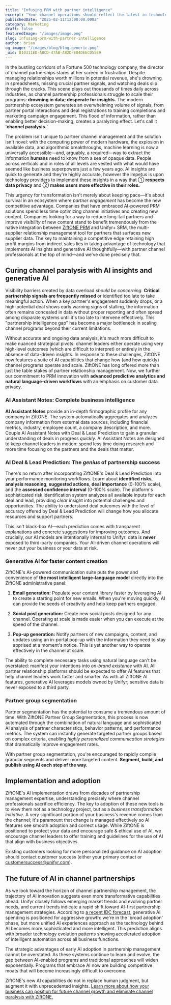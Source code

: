 ```yaml
---
title: "Infusing PRM with partner intelligence"
excerpt: "Your channel operations should reflect the latest in technology and business process innovations. Ensure you're prepared to accelerate with AI."
publishedDate: "2025-02-11T12:00:00.000Z"
category: Marketing
draft: false
featuredImage: "/images/image.png"
slug: infusing-prm-with-partner-intelligence
author: brian
og_image: "/images/blog/blog-generic.png"
_uid: 810311ED-ABCD-47AB-A82D-E04DEECD55E9
---
```

In the bustling corridors of a Fortune 500 technology company, the director of channel partnerships stares at her screen in frustration. Despite managing relationships worth millions in potential revenue, she's drowning in spreadsheets, missing crucial partner signals, and watching deals slip through the cracks. This scene plays out thousands of times daily across industries, as channel partnership professionals struggle to scale their programs: **drowning in data; desperate for insights.** The modern partnership ecosystem generates an overwhelming volume of signals, from partner portal interactions and deal registrations to training completions and marketing campaign engagement. This flood of information, rather than enabling better decision-making, creates a paralyzing effect. Let's call it '**channel paralysis.**'

The problem isn't unique to partner channel management and the solution isn't novel: with the computing power of modern hardware, the explosion in available data, and algorithmic breakthroughs, machine learning is now a universally accessible—and, arguably, a required—way to extract the information **humans** need to know from a sea of opaque data. People across verticals and in roles of all levels are vested with what would have seemed like business superpowers just a few years ago. AI insights are quick to generate and they're highly accurate, however the impetus is upon technology providers to implement these insights in a way that ① **respects data privacy** and ② **makes users more effective in their roles.**

This urgency for transformation isn't merely about keeping pace—it's about survival in an ecosystem where *partner engagement* has become the new competitive advantage. Companies that have embraced AI-powered PRM solutions spend less time optimizing channel initiatives and creating new content. Companies looking for a way to reduce long-tail partners and improve _visibility_ of new content stand to benefit tremendously from the native integration between [ZiftONE PRM](/platform/ziftone/) and Unifyr+ SRM, the multi-supplier relationship management tool for partners that surfaces new supplier data. The key to maintaining a competitive edge retaining high profit margins from indirect sales lies in taking advantage of technology that implements AI insights and generative AI thoughtfully—with partner channel professionals at the top of mind—and we've done precisely that.

## Curing channel paralysis with AI insights and generative AI

Visibility barriers created by data overload _should be concerning._ **Critical partnership signals are frequently missed** or identified too late to take meaningful action. When a key partner's engagement suddenly drops, or a high-potential deal shows early warning signs of stalling, the information often remains concealed in data without proper reporting and often spread among disparate systems until it's too late to intervene effectively. This "partnership intelligence gap" has become a major bottleneck in scaling channel programs beyond their current limitations.

Without accurate and ongoing data analysis, it's much more difficult to make nuanced strategical pivots: channel leaders either operate using very high-level outcomes (which are difficult to interpret) or entirely in the absence of data-driven insights. In response to these challenges, ZiftONE now features a suite of AI capabilities that change how (and how quickly) channel programs operate and scale. ZiftONE has long offered more than just the table stakes of partner relationship management. Now, we further our commitment to PRM innovation with **advanced predictive analytics and natural language-driven workflows** with an emphasis on customer data privacy.

### AI Assistant Notes: Complete business intelligence

**AI Assistant Notes** provide an in-depth firmographic profile for any company in ZiftONE. The system automatically aggregates and analyzes company information from external data sources, including financial metrics, industry, employee count, a company description, and more. Couple AI Assistant Notes with Deal & Lead Prediction to gain a granular understanding of deals in progress _quickly._ AI Assistant Notes are designed to keep channel leaders in motion: spend less time doing research and more time focusing on the partners and the deals that matter.

### AI Deal & Lead Prediction: The _genius_ of partnership success

There's no return after incorporating ZiftONE's Deal & Lead Prediction into your performance monitoring workflows. Learn about **identified risks**, **analysis reasoning**, **suggested actions**, **deal importance** (0-100% scale), and the **assessed confidence interval** (0-100% scale). The platform's sophisticated risk identification system analyzes all available inputs for each deal and lead, providing _clear_ insight into potential challenges and opportunities. The ability to understand deal outcomes with the level of accuracy offered by Deal & Lead Prediction will change how you allocate resources and support partners.

This isn't black-box AI—each prediction comes with transparent explanations and concrete suggestions for improving outcomes. And crucially, our AI models are intentionally internal to Unifyr: data is **never** exposed to third-party companies. Your AI-driven channel operations will never put your business or your data at risk.

### Generative AI for faster content creation

ZiftONE's AI-powered communication suite puts the power and convenience of **the most intelligent large-language model** directly into the ZiftONE administrative panel:

1. **Email generation:** Populate your content library faster by leveraging AI to create a starting point for new emails. When you're moving quickly, AI can provide the seeds of creativity and help keep partners engaged.

2. **Social post generation:** Create new social posts designed for any channel. Operating at scale is made easier when you can execute at the speed of the channel.

3. **Pop-up generation:** Notify partners of new campaigns, content, and updates using an in-portal pop-up with the information they need to stay apprised at a moment's notice. This is yet another way to operate effectively in the channel at scale.

The ability to complete necessary tasks using natural language can't be overstated: manifest your intentions into _on-brand existence_ with AI. All partner relationship platforms should be expected to offer AI features that help channel leaders work faster and smarter. As with all ZiftONE AI features, generative AI leverages models owned by Unifyr; sensitive data is never exposed to a third party.

### Partner group segmentation

Partner segmentation has the potential to consume a tremendous amount of time. With ZiftONE Partner Group Segmentation, this process is now automated through the combination of natural language and sophisticated AI analysis of partner characteristics, behavior patterns, and performance metrics. The system can instantly generate targeted partner groups based on complex criteria, enabling *highly personalized communication strategies* that dramatically improve engagement rates.

With partner group segmentation, you're encouraged to rapidly compile granular segments and deliver more targeted content. **Segment, build, and publish using AI each step of the way.**

## Implementation and adoption

ZiftONE's AI implementation draws from decades of partnership management expertise, understanding precisely where channel professionals sacrifice efficiency. The key to adoption of these new tools is to view them not as a technology project, but as a _business transformation initiative._ A very significant portion of your business's revenue comes from the channel; it's paramount that change is managed effectively so AI features see smooth adoption and correct usage. While ZiftONE is positioned to protect your data and encourage safe & ethical use of AI, we encourage channel leaders to offer training and guidelines for the use of AI that align with business objectives.

Existing customers looking for more personalized guidance on AI adoption should contact customer success (either your primary contact or [customersuccess@unifyr.com](mailto:customersuccess@unifyr.com)).

## The future of AI in channel partnerships

As we look toward the horizon of channel partnership management, the trajectory of AI innovation suggests even more transformative capabilities ahead. Unifyr closely follows emerging market trends and evolving partner needs, and current trends indicate a rapid shift toward AI-first partnership management strategies. According to [a recent IDC forecast](https://info.idc.com/rs/081-ATC-910/images/IDC-Generate-Growth-in-Your-Markets-with-the-GenAI-Opportunity-AP.pdf), generative AI spending is positioned for aggressive growth: we're in the 'broad adoption' phase, but more unified AI experiences approach as the technology behind AI becomes more sophisticated and more intelligent. This prediction aligns with broader technology evolution patterns showing accelerated adoption of intelligent automation across all business functions.

The strategic advantages of early AI adoption in partnership management cannot be overstated. As these systems continue to learn and evolve, the gap between AI-enabled programs and traditional approaches will widen exponentially. Programs that embrace AI now are building competitive moats that will become increasingly difficult to overcome.

ZiftONE's new AI capabilities do not in replace human judgment, but augment it with unprecedented insights. [Learn more about how your business can position for future channel growth and eliminate channel paralysis with ZiftONE.](/platform/ziftone/)
